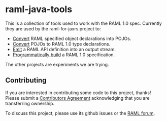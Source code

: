 # raml-java-tools

This is a collection of tools used to work with the RAML 1.0 spec.  Currently they are used by the raml-for-jaxrs project to:
 * [Convert](raml-to-pojo/README.md) RAML specified object declarations into POJOs.
 * [Convert](pojo-to-raml/README.md) POJOs to RAML 1.0 type declarations. 
 * [Emit](raml-simple-emitter/README.md) a RAML API definition into an output stream.
 * [Programmatically build](raml-builder/README.md) a RAML 1.0 specification.
 
 The other projects are experiments we are trying.
 
 ## Contributing
 If you are interested in contributing some code to this project, thanks! Please submit a [Contributors Agreement](https://api-notebook.anypoint.mulesoft.com/notebooks#bc1cf75a0284268407e4) acknowledging that you are transferring ownership.
 
 To discuss this project, please use its github issues or the [RAML forum](http://forums.raml.org/).
